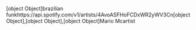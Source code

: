 [object Object]brazilian funkhttps://api.spotify.com/v1/artists/4AvoASFHoFCDxWR2yWV3Cn[object Object],[object Object],[object Object]Mario Mcartist